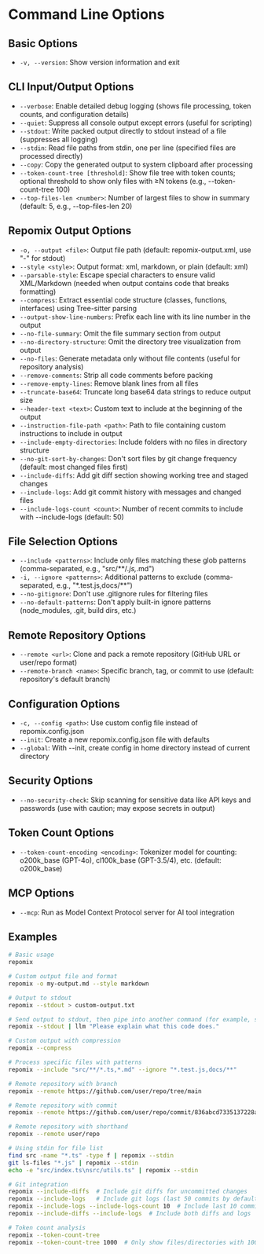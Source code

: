 # Command Line Options

## Basic Options
- `-v, --version`: Show version information and exit

## CLI Input/Output Options
- `--verbose`: Enable detailed debug logging (shows file processing, token counts, and configuration details)
- `--quiet`: Suppress all console output except errors (useful for scripting)
- `--stdout`: Write packed output directly to stdout instead of a file (suppresses all logging)
- `--stdin`: Read file paths from stdin, one per line (specified files are processed directly)
- `--copy`: Copy the generated output to system clipboard after processing
- `--token-count-tree [threshold]`: Show file tree with token counts; optional threshold to show only files with ≥N tokens (e.g., --token-count-tree 100)
- `--top-files-len <number>`: Number of largest files to show in summary (default: 5, e.g., --top-files-len 20)

## Repomix Output Options
- `-o, --output <file>`: Output file path (default: repomix-output.xml, use "-" for stdout)
- `--style <style>`: Output format: xml, markdown, or plain (default: xml)
- `--parsable-style`: Escape special characters to ensure valid XML/Markdown (needed when output contains code that breaks formatting)
- `--compress`: Extract essential code structure (classes, functions, interfaces) using Tree-sitter parsing
- `--output-show-line-numbers`: Prefix each line with its line number in the output
- `--no-file-summary`: Omit the file summary section from output
- `--no-directory-structure`: Omit the directory tree visualization from output
- `--no-files`: Generate metadata only without file contents (useful for repository analysis)
- `--remove-comments`: Strip all code comments before packing
- `--remove-empty-lines`: Remove blank lines from all files
- `--truncate-base64`: Truncate long base64 data strings to reduce output size
- `--header-text <text>`: Custom text to include at the beginning of the output
- `--instruction-file-path <path>`: Path to file containing custom instructions to include in output
- `--include-empty-directories`: Include folders with no files in directory structure
- `--no-git-sort-by-changes`: Don't sort files by git change frequency (default: most changed files first)
- `--include-diffs`: Add git diff section showing working tree and staged changes
- `--include-logs`: Add git commit history with messages and changed files
- `--include-logs-count <count>`: Number of recent commits to include with --include-logs (default: 50)

## File Selection Options
- `--include <patterns>`: Include only files matching these glob patterns (comma-separated, e.g., "src/**/*.js,*.md")
- `-i, --ignore <patterns>`: Additional patterns to exclude (comma-separated, e.g., "*.test.js,docs/**")
- `--no-gitignore`: Don't use .gitignore rules for filtering files
- `--no-default-patterns`: Don't apply built-in ignore patterns (node_modules, .git, build dirs, etc.)

## Remote Repository Options
- `--remote <url>`: Clone and pack a remote repository (GitHub URL or user/repo format)
- `--remote-branch <name>`: Specific branch, tag, or commit to use (default: repository's default branch)

## Configuration Options
- `-c, --config <path>`: Use custom config file instead of repomix.config.json
- `--init`: Create a new repomix.config.json file with defaults
- `--global`: With --init, create config in home directory instead of current directory

## Security Options
- `--no-security-check`: Skip scanning for sensitive data like API keys and passwords (use with caution; may expose secrets in output)

## Token Count Options
- `--token-count-encoding <encoding>`: Tokenizer model for counting: o200k_base (GPT-4o), cl100k_base (GPT-3.5/4), etc. (default: o200k_base)

## MCP Options
- `--mcp`: Run as Model Context Protocol server for AI tool integration
## Examples

```bash
# Basic usage
repomix

# Custom output file and format
repomix -o my-output.md --style markdown

# Output to stdout
repomix --stdout > custom-output.txt

# Send output to stdout, then pipe into another command (for example, simonw/llm)
repomix --stdout | llm "Please explain what this code does."

# Custom output with compression
repomix --compress

# Process specific files with patterns
repomix --include "src/**/*.ts,*.md" --ignore "*.test.js,docs/**"

# Remote repository with branch
repomix --remote https://github.com/user/repo/tree/main

# Remote repository with commit
repomix --remote https://github.com/user/repo/commit/836abcd7335137228ad77feb28655d85712680f1

# Remote repository with shorthand
repomix --remote user/repo

# Using stdin for file list
find src -name "*.ts" -type f | repomix --stdin
git ls-files "*.js" | repomix --stdin
echo -e "src/index.ts\nsrc/utils.ts" | repomix --stdin

# Git integration
repomix --include-diffs  # Include git diffs for uncommitted changes
repomix --include-logs   # Include git logs (last 50 commits by default)
repomix --include-logs --include-logs-count 10  # Include last 10 commits
repomix --include-diffs --include-logs  # Include both diffs and logs

# Token count analysis
repomix --token-count-tree
repomix --token-count-tree 1000  # Only show files/directories with 1000+ tokens
```


